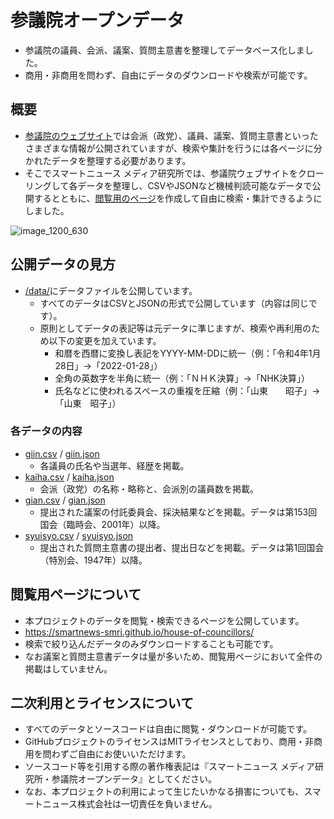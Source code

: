 # 参議院オープンデータ
- 参議院の議員、会派、議案、質問主意書を整理してデータベース化しました。
- 商用・非商用を問わず、自由にデータのダウンロードや検索が可能です。

## 概要

- [参議院のウェブサイト](https://www.sangiin.go.jp/)では会派（政党）、議員、議案、質問主意書といったさまざまな情報が公開されていますが、検索や集計を行うには各ページに分かれたデータを整理する必要があります。
- そこでスマートニュース メディア研究所では、参議院ウェブサイトをクローリングして各データを整理し、CSVやJSONなど機械判読可能なデータで公開するとともに、[閲覧用のページ](https://smartnews-smri.github.io/house-of-councillors/)を作成して自由に検索・集計できるようにしました。

![image_1200_630](https://user-images.githubusercontent.com/12462251/174038900-59da3b9b-829c-4c7f-8dcb-ab18fa6cd0fb.png)

## 公開データの見方

- [/data/](https://github.com/smartnews-smri/house-of-councillors/tree/main/data)にデータファイルを公開しています。
  - すべてのデータはCSVとJSONの形式で公開しています（内容は同じです）。
  - 原則としてデータの表記等は元データに準じますが、検索や再利用のため以下の変更を加えています。
    - 和暦を西暦に変換し表記をYYYY-MM-DDに統一（例：「令和4年1月28日」→「2022-01-28」）
    - 全角の英数字を半角に統一（例：「ＮＨＫ決算」→「NHK決算」）
    - 氏名などに使われるスペースの重複を圧縮（例：「山東　　昭子」→「山東　昭子」）

### 各データの内容
- [giin.csv](https://github.com/smartnews-smri/house-of-councillors/blob/main/data/giin.csv) / [giin.json](https://github.com/smartnews-smri/house-of-councillors/blob/main/data/giin.json)
  - 各議員の氏名や当選年、経歴を掲載。
- [kaiha.csv](https://github.com/smartnews-smri/house-of-councillors/blob/main/data/kaiha.csv) / [kaiha.json](https://github.com/smartnews-smri/house-of-councillors/blob/main/data/kaiha.json)
  - 会派（政党）の名称・略称と、会派別の議員数を掲載。
- [gian.csv](https://github.com/smartnews-smri/house-of-councillors/blob/main/data/gian.csv) / [gian.json](https://github.com/smartnews-smri/house-of-councillors/blob/main/data/gian.json)
  - 提出された議案の付託委員会、採決結果などを掲載。データは第153回国会（臨時会、2001年）以降。
- [syuisyo.csv](https://github.com/smartnews-smri/house-of-councillors/blob/main/data/syuisyo.csv) / [syuisyo.json](https://github.com/smartnews-smri/house-of-councillors/blob/main/data/syuisyo.json)
  - 提出された質問主意書の提出者、提出日などを掲載。データは第1回国会（特別会、1947年）以降。


## 閲覧用ページについて
- 本プロジェクトのデータを閲覧・検索できるページを公開しています。
- https://smartnews-smri.github.io/house-of-councillors/
- 検索で絞り込んだデータのみダウンロードすることも可能です。
- なお議案と質問主意書データは量が多いため、閲覧用ページにおいて全件の掲載はしていません。


## 二次利用とライセンスについて
- すべてのデータとソースコードは自由に閲覧・ダウンロードが可能です。
- GitHubプロジェクトのライセンスはMITライセンスとしており、商用・非商用を問わずご自由にお使いいただけます。
- ソースコード等を引用する際の著作権表記は『スマートニュース メディア研究所・参議院オープンデータ』としてください。
- なお、本プロジェクトの利用によって生じたいかなる損害についても、スマートニュース株式会社は一切責任を負いません。

